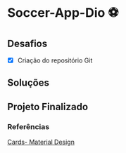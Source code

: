 # Soccer-App-Dio :soccer:

## Desafios

- [x] Criação do repositório Git

## Soluções

## Projeto Finalizado

### Referências
[Cards- Material Design](https://material.io/components/cards#anatomy)
